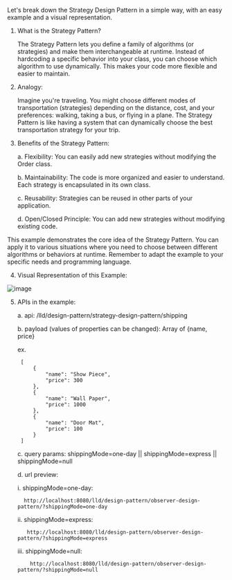 Let's break down the Strategy Design Pattern in a simple way, with an easy example and a visual representation.

1. What is the Strategy Pattern?

   The Strategy Pattern lets you define a family of algorithms (or strategies) and make them interchangeable at runtime.  Instead of hardcoding a specific behavior into your class, you can choose which algorithm to use dynamically.  This makes your code more flexible and easier to maintain.

2. Analogy:

   Imagine you're traveling. You might choose different modes of transportation (strategies) depending on the distance, cost, and your preferences: walking, taking a bus, or flying in a plane.  The Strategy Pattern is like having a system that can dynamically choose the best transportation strategy for your trip.

3. Benefits of the Strategy Pattern:

   a. Flexibility: You can easily add new strategies without modifying the Order class.
   
   b. Maintainability: The code is more organized and easier to understand. Each strategy is encapsulated in its own class.
   
   c. Reusability: Strategies can be reused in other parts of your application.
   
   d. Open/Closed Principle: You can add new strategies without modifying existing code.
   
This example demonstrates the core idea of the Strategy Pattern. You can apply it to various situations where you need to choose between different algorithms or behaviors at runtime.  Remember to adapt the example to your specific needs and programming language.

4. Visual Representation of this Example:

![image](https://github.com/user-attachments/assets/b1837c77-fe4f-470f-b485-9983dabbf94a)

5. APIs in the example:

   a. api: /lld/design-pattern/strategy-design-pattern/shipping
   
   b. payload (values of properties can be changed): Array of {name, price}

   ex.

   		[
   			{
   				"name": "Show Piece",
   				"price": 300
   			},
   			{
   				"name": "Wall Paper",
   				"price": 1000
   			},
   			{
   				"name": "Door Mat",
   				"price": 100
   			}
   		]
   
   c. query params: shippingMode=one-day || shippingMode=express || shippingMode=null
   
   d. url preview:

	  i. shippingMode=one-day:
   
         http://localhost:8080/lld/design-pattern/observer-design-pattern/?shippingMode=one-day
   
     ii. shippingMode=express:
   
          http://localhost:8080/lld/design-pattern/observer-design-pattern/?shippingMode=express
   
     iii. shippingMode=null:
   
           http://localhost:8080/lld/design-pattern/observer-design-pattern/?shippingMode=null




